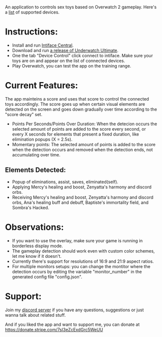 An application to controls sex toys based on Overwatch 2 gameplay. Here's a [list](https://iostindex.com/?filter0ButtplugSupport=4) of supported devices.

# Instructions:
- Install and run [Intiface Central](https://intiface.com/central/).
- Download and run [a release of Underwatch Ultimate](https://github.com/Furimanejo/Underwatch-Ultimate/releases).
- One the tab "Device Control" click connect to intiface. Make sure your toys are on and appear on the list of connected devices.
- Play Overwatch, you can test the app on the training range.

# Current Features:
The app mainteins a score and uses that score to control the connected toys accordingly. The score goes up when certain visual elements are detected on the screen and goes down gradually over time according to the "score decay" set.
 - Points Per Seconds/Points Over Duration: When the detecion occurs the selected amount of points are added to the score every second, or every X seconds for elements that present a fixed duration, like elimination popups (X = 2.5s).
 - Momentary points: The selected amount of points is added to the score when the detection occurs and removed when the detection ends, not accumulating over time.

## Elements Detected:
- Popup of eliminations, assist, saves, eliminated(self).
- Applying Mercy's healing and boost, Zenyatta's harmony and discord orbs.
- Receiving Mercy's healing and boost, Zenyatta's harmony and discord orbs, Ana's healing buff and debuff, Baptiste's immortality field, and Sombra's Hacked.

# Observations:
- If you want to use the overlay, make sure your game is running in borderless display mode.
- The gameplay detection should work even with custom color schemes, let me know if it doesn't.
- Currently there's support for resolutions of 16:9 and 21:9 aspect ratios.
- For multiple monitors setups: you can change the montitor where the detection occurs by editing the variable "monitor_number" in the generated config file "config.json".

# Support:
Join my [discord server](https://discord.gg/wz2qvkuEyJ) if you have any questions, suggestions or just wanna talk about related stuff.

And if you liked the app and want to support me, you can donate at https://donate.stripe.com/7sI3eZcExdGrc5WeUU
